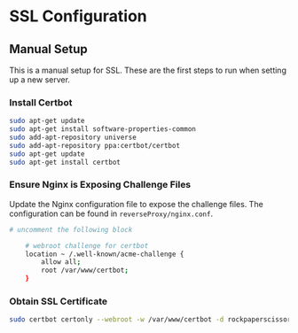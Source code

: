 # SSL Configuration

## Manual Setup
This is a manual setup for SSL. These are the first steps to run when setting up a new server.

### Install Certbot

```bash
sudo apt-get update
sudo apt-get install software-properties-common
sudo add-apt-repository universe
sudo add-apt-repository ppa:certbot/certbot
sudo apt-get update
sudo apt-get install certbot
```

### Ensure Nginx is Exposing Challenge Files

Update the Nginx configuration file to expose the challenge files. The configuration can be found in
`reverseProxy/nginx.conf`.

```bash
# uncomment the following block

    # webroot challenge for certbot
    location ~ /.well-known/acme-challenge {
        allow all;
        root /var/www/certbot;
    }
```

### Obtain SSL Certificate

```bash
sudo certbot certonly --webroot -w /var/www/certbot -d rockpaperscissorsbrawl.com -d www.rockpaperscissorsbrawl.com
```


